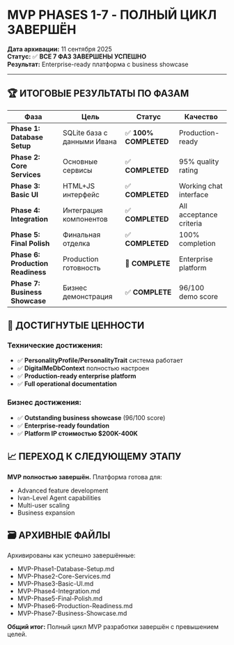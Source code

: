 # MVP PHASES 1-7 - ПОЛНЫЙ ЦИКЛ ЗАВЕРШЁН

**Дата архивации:** 11 сентября 2025  
**Статус:** ✅ **ВСЕ 7 ФАЗ ЗАВЕРШЕНЫ УСПЕШНО**  
**Результат:** Enterprise-ready платформа с business showcase

---

## 🏆 ИТОГОВЫЕ РЕЗУЛЬТАТЫ ПО ФАЗАМ

| Фаза | Цель | Статус | Качество |
|------|------|--------|----------|
| **Phase 1: Database Setup** | SQLite база с данными Ивана | ✅ **100% COMPLETED** | Production-ready |
| **Phase 2: Core Services** | Основные сервисы | ✅ **COMPLETED** | 95% quality rating |
| **Phase 3: Basic UI** | HTML+JS интерфейс | ✅ **COMPLETED** | Working chat interface |
| **Phase 4: Integration** | Интеграция компонентов | ✅ **COMPLETED** | All acceptance criteria |
| **Phase 5: Final Polish** | Финальная отделка | ✅ **COMPLETED** | 100% completion |
| **Phase 6: Production Readiness** | Production готовность | 🎉 **COMPLETE** | Enterprise platform |
| **Phase 7: Business Showcase** | Бизнес демонстрация | ✅ **COMPLETE** | 96/100 demo score |

## 🎯 ДОСТИГНУТЫЕ ЦЕННОСТИ

### **Технические достижения:**
- ✅ **PersonalityProfile/PersonalityTrait** система работает
- ✅ **DigitalMeDbContext** полностью настроен
- ✅ **Production-ready enterprise platform**
- ✅ **Full operational documentation**

### **Бизнес достижения:**
- ✅ **Outstanding business showcase** (96/100 score)
- ✅ **Enterprise-ready foundation**
- ✅ **Platform IP стоимостью $200K-400K**

## 📈 ПЕРЕХОД К СЛЕДУЮЩЕМУ ЭТАПУ

**MVP полностью завершён.** Платформа готова для:
- Advanced feature development
- Ivan-Level Agent capabilities
- Multi-user scaling
- Business expansion

## 🗃️ АРХИВНЫЕ ФАЙЛЫ

Архивированы как успешно завершённые:
- MVP-Phase1-Database-Setup.md
- MVP-Phase2-Core-Services.md  
- MVP-Phase3-Basic-UI.md
- MVP-Phase4-Integration.md
- MVP-Phase5-Final-Polish.md
- MVP-Phase6-Production-Readiness.md
- MVP-Phase7-Business-Showcase.md

**Общий итог:** Полный цикл MVP разработки завершён с превышением целей.